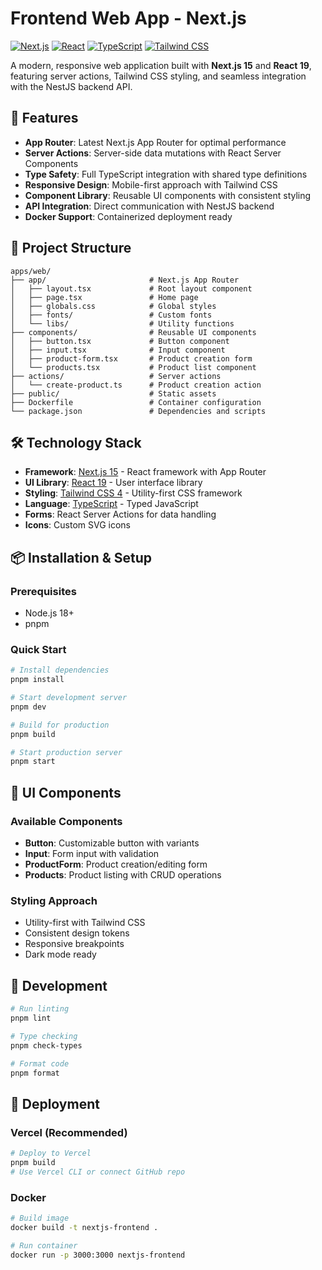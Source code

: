 # Frontend Web App - Next.js

[![Next.js](https://img.shields.io/badge/Next.js-000000?style=for-the-badge&logo=next.js&logoColor=white)](https://nextjs.org/)
[![React](https://img.shields.io/badge/React-61DAFB?style=for-the-badge&logo=react&logoColor=black)](https://reactjs.org/)
[![TypeScript](https://img.shields.io/badge/TypeScript-007ACC?style=for-the-badge&logo=typescript&logoColor=white)](https://www.typescriptlang.org/)
[![Tailwind CSS](https://img.shields.io/badge/Tailwind_CSS-38B2AC?style=for-the-badge&logo=tailwind-css&logoColor=white)](https://tailwindcss.com/)

A modern, responsive web application built with **Next.js 15** and **React 19**, featuring server actions, Tailwind CSS styling, and seamless integration with the NestJS backend API.

## 🚀 Features

- **App Router**: Latest Next.js App Router for optimal performance
- **Server Actions**: Server-side data mutations with React Server Components
- **Type Safety**: Full TypeScript integration with shared type definitions
- **Responsive Design**: Mobile-first approach with Tailwind CSS
- **Component Library**: Reusable UI components with consistent styling
- **API Integration**: Direct communication with NestJS backend
- **Docker Support**: Containerized deployment ready

## 📁 Project Structure

```
apps/web/
├── app/                       # Next.js App Router
│   ├── layout.tsx             # Root layout component
│   ├── page.tsx               # Home page
│   ├── globals.css            # Global styles
│   ├── fonts/                 # Custom fonts
│   └── libs/                  # Utility functions
├── components/                # Reusable UI components
│   ├── button.tsx             # Button component
│   ├── input.tsx              # Input component
│   ├── product-form.tsx       # Product creation form
│   └── products.tsx           # Product list component
├── actions/                   # Server actions
│   └── create-product.ts      # Product creation action
├── public/                    # Static assets
├── Dockerfile                 # Container configuration
└── package.json               # Dependencies and scripts
```

## 🛠️ Technology Stack

- **Framework**: [Next.js 15](https://nextjs.org/) - React framework with App Router
- **UI Library**: [React 19](https://react.dev/) - User interface library
- **Styling**: [Tailwind CSS 4](https://tailwindcss.com/) - Utility-first CSS framework
- **Language**: [TypeScript](https://www.typescriptlang.org/) - Typed JavaScript
- **Forms**: React Server Actions for data handling
- **Icons**: Custom SVG icons

## 📦 Installation & Setup

### Prerequisites

- Node.js 18+
- pnpm

### Quick Start

```bash
# Install dependencies
pnpm install

# Start development server
pnpm dev

# Build for production
pnpm build

# Start production server
pnpm start
```

## 🎨 UI Components

### Available Components

- **Button**: Customizable button with variants
- **Input**: Form input with validation
- **ProductForm**: Product creation/editing form
- **Products**: Product listing with CRUD operations

### Styling Approach

- Utility-first with Tailwind CSS
- Consistent design tokens
- Responsive breakpoints
- Dark mode ready

## 🧪 Development

```bash
# Run linting
pnpm lint

# Type checking
pnpm check-types

# Format code
pnpm format
```

## 🚀 Deployment

### Vercel (Recommended)

```bash
# Deploy to Vercel
pnpm build
# Use Vercel CLI or connect GitHub repo
```

### Docker

```bash
# Build image
docker build -t nextjs-frontend .

# Run container
docker run -p 3000:3000 nextjs-frontend
```
